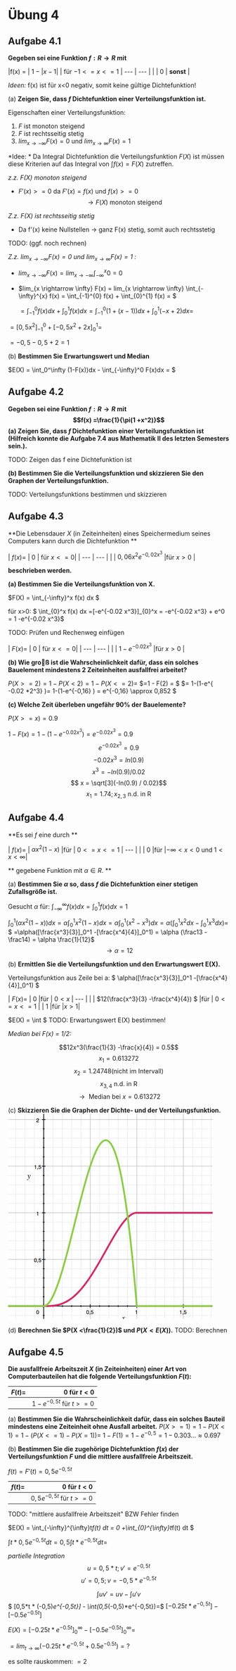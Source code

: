 # Übung 4
## Aufgabe 4.1
**Gegeben sei eine Funktion $f:R \rightarrow R$ mit**

|f(x) = | $1 - | x - 1|$ | für $-1 <= x <= 1$
| --- | --- |
| | $0$ | **sonst** |

*Ideen:*
f(x) ist für x<0 negativ, somit keine gültige Dichtefunktion!

(a) **Zeigen Sie, dass $f$ Dichtefunktion einer Verteilungsfunktion ist.**

Eigenschaften einer Verteilungsfunktion:
 1. $F$ ist monoton steigend
 2. $F$ ist rechtsseitig stetig
 3. $lim_{x \rightarrow- \infty} F(x)=0$ und $lim_{x \rightarrow \infty} F(x)=1$

*Idee: *
Da Integral Dichtefunktion die Verteilungsfunktion $F(X)$ ist müssen diese Kriterien auf das Integral von $\int f(x)=F(X)$ zutreffen.

*z.z. F(X) monoton steigend*

* $F'(x) >= 0$
da $F'(x) = f(x)$ und $f(x) >= 0$
$$ \rightarrow F(X)\text{ monoton steigend}$$

*Z.z. F(X) ist rechtsseitig stetig*

  * Da f'(x) keine Nullstellen -> ganz F(x) stetig, somit auch rechtsstetig

  TODO: (ggf. noch rechnen)

*Z.z. $lim_{x \rightarrow- \infty} F(x)=0$ und $lim_{x \rightarrow \infty} F(x)=1$ :*
* $lim_{x \rightarrow- \infty} F(x) = lim_{x \rightarrow- \infty} \int_{-\infty}^{x} 0 = 0$

* $lim_{x \rightarrow \infty} F(x) = lim_{x \rightarrow \infty} \int_{-\infty}^{x} f(x) =
\int_{-1}^{0} f(x) + \int_{0}^{1} f(x) = $

  $= \int_{-1}^{0} f(x) dx+ \int_{0}^{1} f(x) dx=
 \int_{-1}^{0} (1+(x-1))dx + \int_{0}^{1} (-x+2) dx =$

 $= [0,5 x^2]_{-1}^0 + [-0,5x^2+2x]_0^1 =$

 $= -0,5 - 0,5 + 2 = 1$

(b)  **Bestimmen Sie Erwartungswert und Median**

$E(X) = \int_0^\infty (1-F(x))dx - \int_{-\infty}^0 F(x)dx = $

## Aufgabe 4.2
**Gegeben sei eine Funktion $f: R \rightarrow R$ mit
$$f(x) =\frac{1}{\pi(1 +x^2)}$$**
**(a) Zeigen Sie, dass $f$ Dichtefunktion einer Verteilungsfunktion ist (Hilfreich konnte die Aufgabe 7.4 aus Mathematik II des letzten Semesters sein.).**

TODO: Zeigen das f eine Dichtefunktion ist

**(b)  Bestimmen Sie die Verteilungsfunktion und skizzieren Sie den Graphen der Verteilungsfunktion.**

TODO: Verteilungsfunktions bestimmen und skizzieren

## Aufgabe 4.3
**Die Lebensdauer $X$ (in Zeiteinheiten) eines Speichermedium seines Computers kann durch die Dichtefunktion **

| $f(x) =$ | $0$ | für $x <=0$|
| --- | --- |
|   | $0,06x^2e^{-0,02x^3}$ |für $x >0$ |

**beschrieben werden.**

**(a)  Bestimmen Sie die Verteilungsfunktion von X.**

$F(X) = \int_{-\infty}^x f(x) dx $

für x>0:
 $ \int_{0}^x f(x) dx =[-e^{-0.02 x^3}]_{0}^x = -e^{-0.02 x^3} + e^0 = 1 -e^{-0.02 x^3}$

TODO: Prüfen und Rechenweg einfügen

| $F(x) =$ | $0$ | für $x <=0$|
| --- | --- |
|   | $1-e^{-0.02 x^3}$ |für $x >0$ |

**(b)  Wie  groß  ist  die  Wahrscheinlichkeit  dafür,  dass  ein  solches  Bauelement mindestens 2 Zeiteinheiten ausfallfrei arbeitet?**

$P (X >= 2) = 1- P(X<2) = 1-P(X<=2) =$
$=1 - F(2) = $
$= 1-(1-e^{ -0.02 *2^3} )=
1-(1-e^{-0,16} ) = e^{-0,16} \approx 0,852 $

**(c)  Welche Zeit überleben ungefähr 90% der Bauelemente?**

$P(X>=x) = 0.9$

$1- F(x) = 1- (1-e^{-0.02 x^3}) = e^{-0.02 x^3} =0.9$
$$ e^{-0.02 x^3} = 0.9$$
$$ -0.02 x^3 = ln(0.9)$$
$$ x^3 = -ln(0.9) / 0.02$$
$$ x = \sqrt[3]{-ln(0.9) / 0.02}$$
$$ x_1 = 1.74; x_{2,3}\text{ n.d. in R }$$


## Aufgabe 4.4
**Es sei $f$ eine durch **

| $f(x) =$ | $\alpha x^2(1-x)$ |für | $0<=x<=1$
| --- |
| | 0 |für |$-\infty < x <0$ und $1< x <\infty$|

** gegebene Funktion mit $\alpha \in R$. **

(a) **Bestimmen Sie $\alpha$ so, dass $f$ die Dichtefunktion einer stetigen Zufallsgröße ist.**

Gesucht $\alpha$ für: $\int_{-\infty}^{\infty} f(x) dx = \int_0^1 f(x) dx = 1$

$\int_0^1 (\alpha x^2(1-x)) dx =
\alpha \int_0^1  x^2(1-x) dx =
\alpha \int_0^1  (x^2-x^3) dx =
\alpha( \int_0^1  x^2dx-\int_0^1 x^3 dx )=$
$ =\alpha([\frac{x^3}{3}]_0^1 -[\frac{x^4}{4}]_0^1) =
\alpha (\frac13 - \frac14) = \alpha \frac{1}{12}$
$$\rightarrow \alpha = 12$$



(b) **Ermittlen Sie die Verteilungsfunktion und den Erwartungswert E(X).**

Verteilungsfunktion aus Zeile bei a: $ \alpha([\frac{x^3}{3}]_0^1 -[\frac{x^4}{4}]_0^1) $

| $F(x) =$ | $0$ |für | $0<x$
| --- |
| | $12(\frac{x^3}{3} -\frac{x^4}{4}) $ |für | $0<=x<=1$
| | 1 |für |$x>1$|

$E(X) = \int $
TODO: Erwartungswert E(X) bestimmen!

*Median bei F(x) = 1/2:*

$$12x^3(\frac{1}{3} -\frac{x}{4}) = 0.5$$
$$x_1 = 0.613272$$
$$x_2 = 1.24748 \text{(nicht im Intervall)}$$
$$ x_{3,4} \text{ n.d. in R}$$
$$ \rightarrow\text{ Median bei }x=0.613272$$

(c) **Skizzieren Sie die Graphen der Dichte- und der Verteilungsfunktion.**
![Plot](Plot4.4c.jpg)

(d) **Berechnen Sie $P(X <\frac{1}{2})$ und $P(X < E(X))$.**
TODO: Berechnen
## Aufgabe 4.5
**Die  ausfallfreie  Arbeitszeit $X$ (in  Zeiteinheiten)  einer  Art von Computerbauteilen hat die folgende Verteilungsfunktion $F(t)$:**

|  $F(t)=$  | $0$ für $t <0$ |
| --- | ---: |
| | $1-e^{-0,5t}$ für $t>=0$|

(a)  **Bestimmen Sie die Wahrscheinlichkeit dafür, dass ein solches Bauteil mindestens eine Zeiteinheit ohne Ausfall arbeitet.**
$P(X>=1) = 1- P(X<1) = 1 - (P(X<=1)-P(X=1)) =$
$1- F(1) = 1 - e^{-0,5} = 1 - 0.303 ... \approx 0.697$

(b) **Bestimmen  Sie  die  zugehörige  Dichtefunktion $f(x)$ der  Verteilungsfunktion $F$ und die mittlere ausfallfreie Arbeitszeit.**

$f(t) = F'(t) = 0,5 e^{-0,5t}$

|  $f(t)=$  | $0$ für $t <0$ |
| --- | ---: |
| | $0,5 e^{-0,5t}$ für $t>=0$|

TODO: "mittlere ausfallfreie Arbeitszeit" BZW Fehler finden

$E(X) = \int_{-\infty}^{\infty}t*f(t) dt = 0 +\int_{0}^{\infty}t*f(t) dt $

$\int t*0,5 e^{-0,5t} dt =
0,5 \int t*e^{-0,5t}dt =$

*partielle Integration*
$$ u = 0,5*t; v' = e^{-0,5t}$$
$$ u' = 0,5; v = -0,5*e^{-0,5t}$$

$$\int u v' = uv - \int u'v$$
$
[0,5*t * (-0,5)*e^{-0,5t}] - \int(0,5*(-0,5)*e^{-0,5t})=$
$[-0.25t*e^{-0,5t}]-[-0.5 e^{-0.5t}]$

$E(X) = [-0.25t*e^{-0.5t}]_{0}^{\infty}-[-0.5 e^{-0.5t}]_{0}^{\infty} =$

$=lim_{t \rightarrow \infty} (-0.25t*e^{-0,5t}+0.5 e^{-0.5t}) = ?$

es sollte rauskommen:
$=2$

